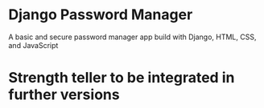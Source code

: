 # Django Password Manager

A basic and secure password manager app build with Django, HTML, CSS, and JavaScript 

# Strength teller to be integrated in further versions
